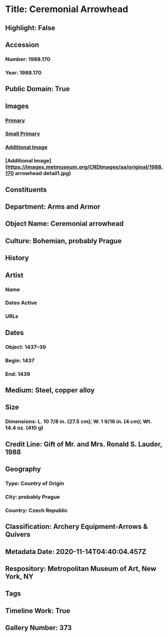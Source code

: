 # Title: Ceremonial Arrowhead
## Highlight: False
## Accession
### Number: 1988.170
### Year: 1988.170
## Public Domain: True
## Images
### [Primary](https://images.metmuseum.org/CRDImages/aa/original/DP111252.jpg)
### [Small Primary](https://images.metmuseum.org/CRDImages/aa/web-large/DP111252.jpg)
### [Additional Image](https://images.metmuseum.org/CRDImages/aa/original/sfsb1988-170CRs1.JPG)
### [Additional Image](https://images.metmuseum.org/CRDImages/aa/original/1988.170 arrowhead detail1.jpg)
## Constituents
## Department: Arms and Armor
## Object Name: Ceremonial arrowhead
## Culture: Bohemian, probably Prague
## History
## Artist
### Name
### Dates Active
### URLs
## Dates
### Object: 1437–39
### Begin: 1437
### End: 1439
## Medium: Steel, copper alloy
## Size
### Dimensions: L. 10 7/8 in. (27.5 cm); W. 1 9/16 in. (4 cm); Wt. 14.4 oz. (410 g)
## Credit Line: Gift of Mr. and Mrs. Ronald S. Lauder, 1988
## Geography
### Type: Country of Origin
### City: probably Prague
### Country: Czech Republic
## Classification: Archery Equipment-Arrows & Quivers
## Metadata Date: 2020-11-14T04:40:04.457Z
## Respository: Metropolitan Museum of Art, New York, NY
## Tags
## Timeline Work: True
## Gallery Number: 373